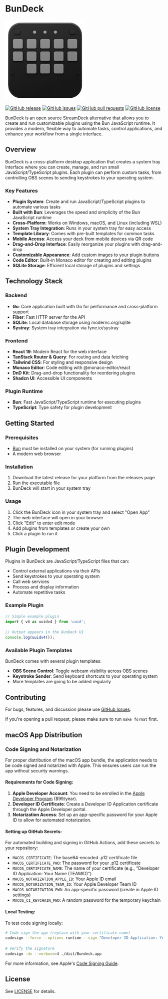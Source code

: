 # BunDeck

<img src="https://raw.githubusercontent.com/ibanks42/bundeck/refs/heads/main/logo.png" width="256" />

[![GitHub release](https://img.shields.io/github/v/release/ibanks42/bundeck)](https://github.com/ibanks42/bundeck/releases)
[![GitHub issues](https://img.shields.io/github/issues/ibanks42/bundeck)](https://github.com/ibanks42/bundeck/issues)
[![GitHub pull requests](https://img.shields.io/github/issues-pr/ibanks42/bundeck)](https://github.com/ibanks42/bundeck/pulls)
[![GitHub license](https://img.shields.io/github/license/ibanks42/bundeck)](https://github.com/ibanks42/bundeck/blob/main/LICENSE.md)

BunDeck is an open source StreamDeck alternative that allows you to create and run customizable plugins using the Bun JavaScript runtime. It provides a modern, flexible way to automate tasks, control applications, and enhance your workflow from a single interface.

## Overview

BunDeck is a cross-platform desktop application that creates a system tray interface where you can create, manage, and run small JavaScript/TypeScript plugins. Each plugin can perform custom tasks, from controlling OBS scenes to sending keystrokes to your operating system.

### Key Features

- **Plugin System**: Create and run JavaScript/TypeScript plugins to automate various tasks
- **Built with Bun**: Leverages the speed and simplicity of the Bun JavaScript runtime
- **Cross-Platform**: Works on Windows, macOS, and Linux (including WSL)
- **System Tray Integration**: Runs in your system tray for easy access
- **Template Library**: Comes with pre-built templates for common tasks
- **Mobile Access**: Access your deck from mobile devices via QR code
- **Drag-and-Drop Interface**: Easily reorganize your plugins with drag-and-drop
- **Customizable Appearance**: Add custom images to your plugin buttons
- **Code Editor**: Built-in Monaco editor for creating and editing plugins
- **SQLite Storage**: Efficient local storage of plugins and settings

## Technology Stack

### Backend

- **Go**: Core application built with Go for performance and cross-platform support
- **Fiber**: Fast HTTP server for the API
- **SQLite**: Local database storage using modernc.org/sqlite
- **Systray**: System tray integration via fyne.io/systray

### Frontend

- **React 19**: Modern React for the web interface
- **TanStack Router & Query**: For routing and data fetching
- **Tailwind CSS**: For styling and responsive design
- **Monaco Editor**: Code editing with @monaco-editor/react
- **DnD Kit**: Drag-and-drop functionality for reordering plugins
- **Shadcn UI**: Accessible UI components

### Plugin Runtime

- **Bun**: Fast JavaScript/TypeScript runtime for executing plugins
- **TypeScript**: Type safety for plugin development

## Getting Started

### Prerequisites

- [Bun](https://bun.sh/) must be installed on your system (for running plugins)
- A modern web browser

### Installation

1. Download the latest release for your platform from the releases page
2. Run the executable file
3. BunDeck will start in your system tray

### Usage

1. Click the BunDeck icon in your system tray and select "Open App"
2. The web interface will open in your browser
3. Click "Edit" to enter edit mode
4. Add plugins from templates or create your own
5. Click a plugin to run it

## Plugin Development

Plugins in BunDeck are JavaScript/TypeScript files that can:

- Control external applications via their APIs
- Send keystrokes to your operating system
- Call web services
- Process and display information
- Automate repetitive tasks

### Example Plugin

```typescript
// Simple example plugin
import { v4 as uuidv4 } from 'uuid';

// Output appears in the BunDeck UI
console.log(uuidv4());
```

### Available Plugin Templates

BunDeck comes with several plugin templates:

- **OBS Scene Control**: Toggle webcam visibility across OBS scenes
- **Keystroke Sender**: Send keyboard shortcuts to your operating system
- More templates are going to be added regularly

## Contributing

For bugs, features, and discussion please use [GitHub Issues](https://github.com/ibanks42/bundeck/issues).

If you're opening a pull request, please make sure to run `make format` first.

## macOS App Distribution

### Code Signing and Notarization

For proper distribution of the macOS app bundle, the application needs to be code signed and notarized with Apple. This ensures users can run the app without security warnings.

#### Requirements for Code Signing:

1. **Apple Developer Account**: You need to be enrolled in the [Apple Developer Program](https://developer.apple.com/programs/) ($99/year).
2. **Developer ID Certificate**: Create a Developer ID Application certificate through the Apple Developer portal.
3. **Notarization Access**: Set up an app-specific password for your Apple ID to allow for automated notarization.

#### Setting up GitHub Secrets:

For automated building and signing in GitHub Actions, add these secrets to your repository:

- `MACOS_CERTIFICATE`: The base64-encoded .p12 certificate file
- `MACOS_CERTIFICATE_PWD`: The password for your .p12 certificate
- `MACOS_CERTIFICATE_NAME`: The name of your certificate (e.g., "Developer ID Application: Your Name (TEAMID)")
- `MACOS_NOTARIZATION_APPLE_ID`: Your Apple ID email
- `MACOS_NOTARIZATION_TEAM_ID`: Your Apple Developer Team ID
- `MACOS_NOTARIZATION_PWD`: An app-specific password (create in Apple ID settings)
- `MACOS_CI_KEYCHAIN_PWD`: A random password for the temporary keychain

#### Local Testing:

To test code signing locally:

```bash
# Code sign the app (replace with your certificate name)
codesign --force --options runtime --sign "Developer ID Application: Your Name" ./dist/Bundeck.app

# Verify the signature
codesign -dv --verbose=4 ./dist/Bundeck.app
```

For more information, see Apple's [Code Signing Guide](https://developer.apple.com/library/archive/documentation/Security/Conceptual/CodeSigningGuide/Introduction/Introduction.html).

## License

See [LICENSE](LICENSE) for details.
